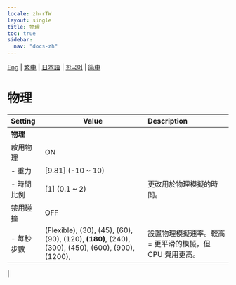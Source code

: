 ```yaml
---
locale: zh-rTW
layout: single
title: 物理
toc: true
sidebar:
  nav: "docs-zh"
---
```

[Eng](/dancexr/menu/2025.4/system/physics) | [繁中](/tw/dancexr/menu/2025.4/system/physics) | [日本語](/jp/dancexr/menu/2025.4/system/physics) | [한국어](/kr/dancexr/menu/2025.4/system/physics) | [简中](/zh/dancexr/menu/2025.4/system/physics)

# 物理



| Setting | Value | Description |
| :--- | --- | :--- |
|**物理** | | 
| 啟用物理 | ON | 
|- 重力 | [9.81] (-10 ~ 10) | 
|- 時間比例 | [1] (0.1 ~ 2) | 更改用於物理模擬的時間。
| 禁用碰撞 | OFF | 
|- 每秒步數 | (Flexible), (30), (45), (60), (90), (120), **(180)**, (240), (300), (450), (600), (900), (1200),  | 設置物理模擬速率。較高 = 更平滑的模擬，但 CPU 費用更高。
|

